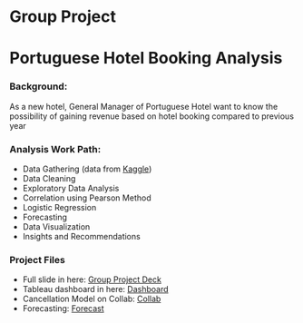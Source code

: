 # Group Project
# Portuguese Hotel Booking Analysis

### Background:
As a new hotel, General Manager of Portuguese Hotel want to know the possibility of gaining revenue based on hotel booking compared to previous year

### Analysis Work Path:
- Data Gathering (data from [Kaggle](https://www.kaggle.com/datasets/jessemostipak/hotel-booking-demand))
- Data Cleaning
- Exploratory Data Analysis
- Correlation using Pearson Method
- Logistic Regression
- Forecasting
- Data Visualization
- Insights and Recommendations

### Project Files
- Full slide in here: [Group Project Deck](https://docs.google.com/presentation/d/1Fiu8Qt4UJ3Ky0Hxx9x5Z-TexuIHSLF-voz3cCkp_8bE/edit?usp=share_link)
- Tableau dashboard in here: [Dashboard](https://public.tableau.com/views/RidhaDashBoardfix/Dashboard2?:language=en-US&publish=yes&:display_count=n&:origin=viz_share_link)
- Cancellation Model on Collab: [Collab](https://colab.research.google.com/drive/1E9d_SPf5GAvojmJCHXt0ApfF9cgHtiC9?usp=share_link)
- Forecasting: [Forecast](https://public.tableau.com/app/profile/agatha.prastika.kusumaningrum/viz/forecastnew/Sheet2?publish=yes)
